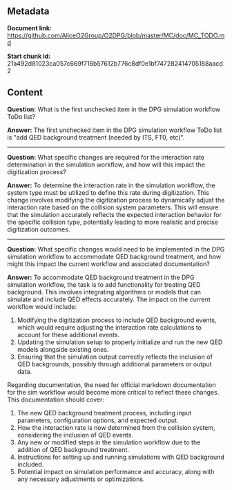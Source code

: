 ## Metadata

**Document link:** https://github.com/AliceO2Group/O2DPG/blob/master/MC/doc/MC_TODO.md

**Start chunk id:** 21a492d81023ca057c669f716b57612b776c8df0e1bf747282414705188aacd2

## Content

**Question:** What is the first unchecked item in the DPG simulation workflow ToDo list?

**Answer:** The first unchecked item in the DPG simulation workflow ToDo list is "add QED background treatment (needed by ITS, FT0, etc)".

---

**Question:** What specific changes are required for the interaction rate determination in the simulation workflow, and how will this impact the digitization process?

**Answer:** To determine the interaction rate in the simulation workflow, the system type must be utilized to define this rate during digitization. This change involves modifying the digitization process to dynamically adjust the interaction rate based on the collision system parameters. This will ensure that the simulation accurately reflects the expected interaction behavior for the specific collision type, potentially leading to more realistic and precise digitization outcomes.

---

**Question:** What specific changes would need to be implemented in the DPG simulation workflow to accommodate QED background treatment, and how might this impact the current workflow and associated documentation?

**Answer:** To accommodate QED background treatment in the DPG simulation workflow, the task is to add functionality for treating QED background. This involves integrating algorithms or models that can simulate and include QED effects accurately. The impact on the current workflow would include:

1. Modifying the digitization process to include QED background events, which would require adjusting the interaction rate calculations to account for these additional events.
2. Updating the simulation setup to properly initialize and run the new QED models alongside existing ones.
3. Ensuring that the simulation output correctly reflects the inclusion of QED backgrounds, possibly through additional parameters or output data.

Regarding documentation, the need for official markdown documentation for the sim workflow would become more critical to reflect these changes. This documentation should cover:

1. The new QED background treatment process, including input parameters, configuration options, and expected output.
2. How the interaction rate is now determined from the collision system, considering the inclusion of QED events.
3. Any new or modified steps in the simulation workflow due to the addition of QED background treatment.
4. Instructions for setting up and running simulations with QED background included.
5. Potential impact on simulation performance and accuracy, along with any necessary adjustments or optimizations.